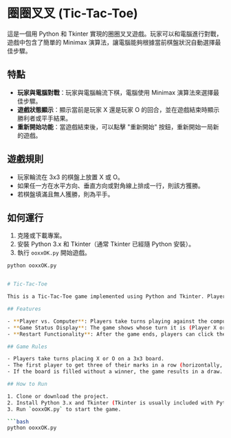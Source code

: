 # 圈圈叉叉 (Tic-Tac-Toe)

這是一個用 Python 和 Tkinter 實現的圈圈叉叉遊戲。玩家可以和電腦進行對戰，遊戲中包含了簡單的 Minimax 演算法，讓電腦能夠根據當前棋盤狀況自動選擇最佳步驟。

## 特點

- **玩家與電腦對戰**：玩家與電腦輪流下棋，電腦使用 Minimax 演算法來選擇最佳步驟。
- **遊戲狀態顯示**：顯示當前是玩家 X 還是玩家 O 的回合，並在遊戲結束時顯示勝利者或平手結果。
- **重新開始功能**：當遊戲結束後，可以點擊 "重新開始" 按鈕，重新開始一局新的遊戲。

## 遊戲規則

- 玩家輪流在 3x3 的棋盤上放置 X 或 O。
- 如果任一方在水平方向、垂直方向或對角線上排成一行，則該方獲勝。
- 若棋盤填滿且無人獲勝，則為平手。

## 如何運行

1. 克隆或下載專案。
2. 安裝 Python 3.x 和 Tkinter（通常 Tkinter 已經隨 Python 安裝）。
3. 執行 `ooxxOK.py` 開始遊戲。

```bash
python ooxxOK.py


# Tic-Tac-Toe

This is a Tic-Tac-Toe game implemented using Python and Tkinter. Players can compete against the computer, and the game features a simple Minimax algorithm that allows the computer to automatically select the best move based on the current board state.

## Features

- **Player vs. Computer**: Players take turns playing against the computer, which uses the Minimax algorithm to make optimal moves.
- **Game Status Display**: The game shows whose turn it is (Player X or Player O), and displays the winner or a draw message when the game ends.
- **Restart Functionality**: After the game ends, players can click the "Restart" button to start a new game.

## Game Rules

- Players take turns placing X or O on a 3x3 board.
- The first player to get three of their marks in a row (horizontally, vertically, or diagonally) wins.
- If the board is filled without a winner, the game results in a draw.

## How to Run

1. Clone or download the project.
2. Install Python 3.x and Tkinter (Tkinter is usually included with Python).
3. Run `ooxxOK.py` to start the game.

```bash
python ooxxOK.py
